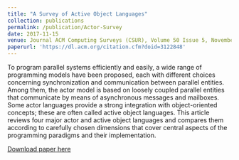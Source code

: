 ```yaml
---
title: "A Survey of Active Object Languages"
collection: publications
permalink: /publication/Actor-Survey
date: 2017-11-15
venue: Journal ACM Computing Surveys (CSUR), Volume 50 Issue 5, November 2017. Article No. 76
paperurl: 'https://dl.acm.org/citation.cfm?doid=3122848'
---
```



To program parallel systems efficiently and easily, a wide range of programming models have been proposed, each with different choices concerning synchronization and communication between parallel entities. Among them, the actor model is based on loosely coupled parallel entities that communicate by means of asynchronous messages and mailboxes. Some actor languages provide a strong integration with object-oriented concepts; these are often called active object languages. This article reviews four major actor and active object languages and compares them according to carefully chosen dimensions that cover central aspects of the programming paradigms and their implementation.

[Download paper here](http://einarj.at.ifi.uio.no/Papers/deboer17csur.pdf)
